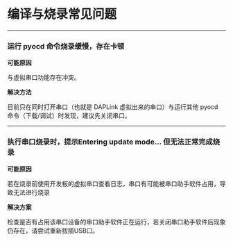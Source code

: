 # 编译与烧录常见问题

---

### 运行 pyocd 命令烧录缓慢，存在卡顿

**可能原因**

与虚拟串口功能存在冲突。

**解决方法**

目前只在同时打开串口（也就是 DAPLink 虚拟出来的串口）与运行其他 pyocd 命令（下载/调试）时发现，建议先关闭串口。

---

### 执行串口烧录时，提示Entering update mode… 但无法正常完成烧录

**可能原因**  

若在烧录前使用开发板的虚拟串口查看日志，串口有可能被串口助手软件占用，导致无法进行烧录

**解决方案**  

检查是否有占用该串口设备的串口助手软件正在运行，若关闭串口助手软件后现象仍存在，请尝试重新拔插USB口。

